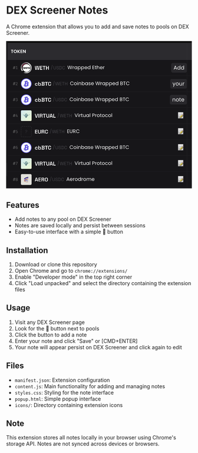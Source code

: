 # DEX Screener Notes

A Chrome extension that allows you to add and save notes to pools on DEX Screener.

![Preview of DEX Screener Notes extension showing the note interface](image.png)

## Features

- Add notes to any pool on DEX Screener
- Notes are saved locally and persist between sessions
- Easy-to-use interface with a simple 📝 button

## Installation

1. Download or clone this repository
2. Open Chrome and go to `chrome://extensions/`
3. Enable "Developer mode" in the top right corner
4. Click "Load unpacked" and select the directory containing the extension files

## Usage

1. Visit any DEX Screener page
2. Look for the 📝 button next to pools
3. Click the button to add a note
4. Enter your note and click "Save" or [CMD+ENTER]
5. Your note will appear persist on DEX Screener and click again to edit

## Files

- `manifest.json`: Extension configuration
- `content.js`: Main functionality for adding and managing notes
- `styles.css`: Styling for the note interface
- `popup.html`: Simple popup interface
- `icons/`: Directory containing extension icons

## Note

This extension stores all notes locally in your browser using Chrome's storage API. Notes are not synced across devices or browsers.
